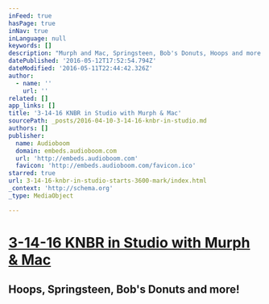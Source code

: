 ```yaml
---
inFeed: true
hasPage: true
inNav: true
inLanguage: null
keywords: []
description: "Murph and Mac, Springsteen, Bob's Donuts, Hoops and more!"
datePublished: '2016-05-12T17:52:54.794Z'
dateModified: '2016-05-11T22:44:42.326Z'
author:
  - name: ''
    url: ''
related: []
app_links: []
title: '3-14-16 KNBR in Studio with Murph & Mac'
sourcePath: _posts/2016-04-10-3-14-16-knbr-in-studio.md
authors: []
publisher:
  name: Audioboom
  domain: embeds.audioboom.com
  url: 'http://embeds.audioboom.com'
  favicon: 'http://embeds.audioboom.com/favicon.ico'
starred: true
url: 3-14-16-knbr-in-studio-starts-3600-mark/index.html
_context: 'http://schema.org'
_type: MediaObject

---
```

# [3-14-16 KNBR in Studio with Murph & Mac][0]

<article style=""><h1>Hoops, Springsteen, Bob's Donuts and more!</h1></article>



[0]: https://audioboom.com/boos/4300054-3-14-kerry-keating-talks-ncaa-tournament?t=0
